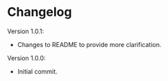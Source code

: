 # Changelog

Version 1.0.1:
- Changes to README to provide more clarification.

Version 1.0.0:
- Initial commit.
